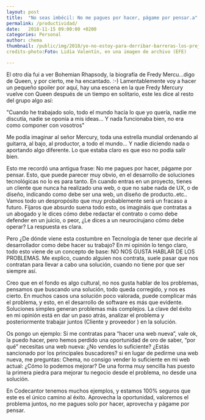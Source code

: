 ```yaml
---
layout: post
title:  "No seas imbécil: No me pagues por hacer, págame por pensar.a"
permalink: /productividad/
date:   2018-11-15 09:00:00 +0200
categories: Personal
author: chema
thumbnail: /public/img/2018/yo-no-estoy-para-derribar-barreras-los-prejuicios-vienen-del-desconocimiento.jpg
credits-photo:Foto: Lidia Valentín, en una imagen de archivo (EFE)

---
```

El otro día fui a ver Bohemian Rhapsody, la biografía de Fredy Mercu...digo de Queen, y por cierto, me ha encantado.  :-) Lamentablemente voy a hacer un pequeño spoiler por aquí, hay una escena en la que Fredy Mercury vuelve con Queen después de un tiempo en solitario, este les dice al resto del grupo algo así: 

"Cuando he trabajado solo, todo el mundo hacía lo que yo quería, nadie me discutía, nadie se oponía a mis ideas… Y nada funcionaba bien, no era como componer con vosotros"

Me podía imaginar al señor Mercury, toda una estrella mundial ordenando al guitarra, al bajo, al productor, a todo el mundo… Y nadie diciendo nada o aportando algo diferente. Lo que estaba claro es que eso no podía salir bien. 

Esto me recordó una antigua frase: No me pagues por hacer, págame por pensar. Esto, que puede parecer muy obvio, en el desarrollo de soluciones tecnológicas no lo es para tanto. En cuando entras en un proyecto, tienes un cliente que nunca ha realizado una web, o que no sabe nada de UX, o de diseño, indicando como debe ser una web, un diseño de producto..etc.. Vamos todo un despropósito que muy probablemente será un fracaso a futuro.  Fijaros que absurdo suena todo esto, os imagináis que contratas a un abogado y le dices cómo debe redactar el contrato o como debe defender en un juicio, o peor, ¿Le dices a un neurocirujano cómo debe operar? La respuesta es clara.

Pero ¿De dónde viene esta costumbre en Tecnología de tener que decirle al desarrollador como debe hacer su trabajo? En mi opinión lo tengo claro, todo esto viene de un concepto de base: NO NOS GUSTA HABLAR DE LOS PROBLEMAS.  Me explico, cuando alguien nos contrata, suele pasar que nos contratan para llevar a cabo una solución, cuando no tiene por que ser siempre así.  

Creo que en el fondo es algo cultural, no nos gusta hablar de los problemas, pensamos que buscando una solución, todo queda corregido, y nos es cierto. En muchos casos una solución poco valorada, puede complicar más el problema, y esto, en el desarrollo de software es más que evidente. Soluciones simples generan problemas más complejos.  La clave del éxito en mi opinión está en dar un paso atrás, analizar el problema y posteriormente trabajar juntos (Cliente y proveedor ) en la solución. 

Os pongo un ejemplo: Si me contratas para “hacer una web nueva”, vale ok, la puedo hacer, pero hemos perdido una oportunidad de oro de saber, “por qué” necesitas una web nueva: ¿No vendes lo suficiente? ¿Estás sancionado por los principales buscadores? si en lugar de pedirme una web nueva, me preguntas: Chema, no consigo vender lo suficiente en mi web actual: ¿Cómo lo podemos mejorar? De una forma muy sencilla has puesto la primera piedra para mejorar tu negocio desde el problema, no desde una solución. 

En Codecantor tenemos muchos ejemplos, y estamos 100% seguros que este es el único camino al éxito. Aprovecha la oportunidad, valoremos el problema juntos, no me pagues solo por hacer, aprovecha y págame por pensar. 

